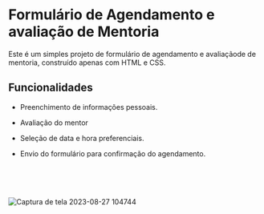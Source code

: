 # Formulário de Agendamento e avaliação de Mentoria

Este é um simples projeto de formulário de agendamento e avaliaçãode de mentoria, construído apenas com HTML e CSS.

## Funcionalidades

- Preenchimento de informações pessoais.
- Avaliação do mentor
- Seleção de data e hora preferenciais.
- Envio do formulário para confirmação do agendamento.

  <br>
  <br>
  <br>

![Captura de tela 2023-08-27 104744](https://github.com/pachecx/Formulario-Mentoria/assets/112892819/37f1e187-9e24-4e92-8e85-159521befa19)
